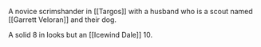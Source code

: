 A novice scrimshander in [[Targos]] with a husband who is a scout named [[Garrett Veloran]] and their dog.

A solid 8 in looks but an [[Icewind Dale]] 10.